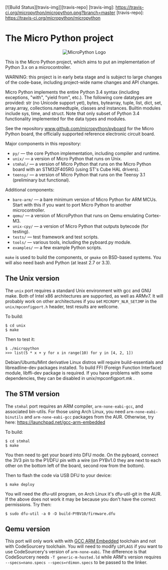 [![Build Status][travis-img]][travis-repo]
[travis-img]:  https://travis-ci.org/micropython/micropython.png?branch=master
[travis-repo]: https://travis-ci.org/micropython/micropython

The Micro Python project
========================
<p align="center">
  <img src="https://raw2.github.com/micropython/micropython/master/logo/upython-with-micro.jpg" alt="MicroPython Logo"/>
</p>

This is the Micro Python project, which aims to put an implementation
of Python 3.x on a microcontroller.

WARNING: this project is in early beta stage and is subject to large
changes of the code-base, including project-wide name changes and API
changes.

Micro Python implements the entire Python 3.4 syntax (including exceptions,
"with", "yield from", etc.).  The following core datatypes are provided:
str (no Unicode support yet), bytes, bytearray, tuple, list, dict, set,
array.array, collections.namedtuple, classes and instances.  Builtin
modules include sys, time, and struct.  Note that only subset of
Python 3.4 functionality implemented for the data types and modules.

See the repository www.github.com/micropython/pyboard for the Micro
Python board, the officially supported reference electronic circuit board.

Major components in this repository:
- `py/` — the core Python implementation, including compiler and runtime.
- `unix/` — a version of Micro Python that runs on Unix.
- `stmhal/` — a version of Micro Python that runs on the Micro Python board
  with an STM32F405RG (using ST's Cube HAL drivers).
- `teensy/` — a version of Micro Python that runs on the Teensy 3.1
  (preliminary but functional).

Additional components:
- `bare-arm/` — a bare minimum version of Micro Python for ARM MCUs.  Start
  with this if you want to port Micro Python to another microcontroller.
- `qemu/` — a version of MicroPython that runs on Qemu emulating Cortex-M3.
- `unix-cpy/` — a version of Micro Python that outputs bytecode (for testing).
- `tests/` — test framework and test scripts.
- `tools/` — various tools, including the pyboard.py module.
- `examples/` — a few example Python scripts.

`make` is used to build the components, or `gmake` on BSD-based systems.
You will also need bash and Python (at least 2.7 or 3.3).

The Unix version
----------------

The `unix` port requires a standard Unix environment with gcc and GNU make.
Both of Intel x86 architectures are supported, as well as ARMv7. It will
probably work on other architectures if you set `MICROPY_NLR_SETJMP` in the
`unix/mpconfigport.h` header, test results are wellcome.

To build:

    $ cd unix
    $ make

Then to test it:

    $ ./micropython
    >>> list(5 * x + y for x in range(10) for y in [4, 2, 1])

Debian/Ubuntu/Mint derivative Linux distros will require build-essentials and
libreadline-dev packages installed. To build FFI (Foreign Function Interface)
module, libffi-dev package is required. If you have problems with some
dependencies, they can be disabled in unix/mpconfigport.mk .

The STM version
---------------

The `stmhal` port requires an ARM compiler, `arm-none-eabi-gcc`, and associated
bin-utils.  For those using Arch Linux, you need `arm-none-eabi-binutils` and
`arm-none-eabi-gcc` packages from the AUR.  Otherwise, try here:
https://launchpad.net/gcc-arm-embedded

To build:

    $ cd stmhal
    $ make

You then need to get your board into DFU mode.  On the pyboard, connect the
3V3 pin to the P1/DFU pin with a wire (on PYBv1.0 they are next to each other
on the bottom left of the board, second row from the bottom).

Then to flash the code via USB DFU to your device:

    $ make deploy

You will need the dfu-util program, on Arch Linux it's dfu-util-git in the
AUR.  If the above does not work it may be because you don't have the
correct permissions.  Try then:

    $ sudo dfu-util -a 0 -D build-PYBV10/firmware.dfu

Qemu version
------------

This port will only work with with [GCC ARM Embedded](launchpad.net/gcc-arm-embedded) toolchain and not with CodeSourcery toolchain. You will need to modify `LDFLAGS` if you want to use CodeSourcery's version of `arm-none-eabi`. The difference is that CodeSourcery needs `-T generic-m-hosted.ld` while ARM's version  requires `--specs=nano.specs --specs=rdimon.specs` to be passed to the linker.
